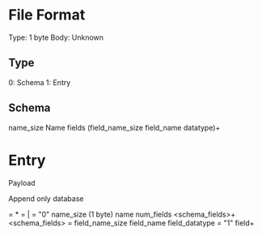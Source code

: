 # File Format
Type: 1 byte 
Body: Unknown

## Type
0: Schema
1: Entry

## Schema
name_size
Name
fields
(field_name_size
field_name 
datatype)+

# Entry
Payload

Append only database

<database> = <packet>*
<packet> = <schema> | <entry>
<schema> = "0" name_size (1 byte) name num_fields <schema_fields>+
<schema_fields> = field_name_size field_name field_datatype
<entry> = "1" field+
